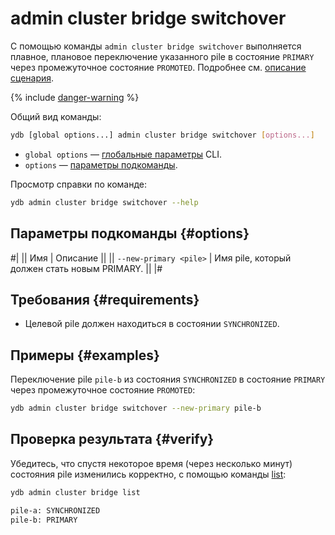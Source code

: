 # admin cluster bridge switchover

С помощью команды `admin cluster bridge switchover` выполняется плавное, плановое переключение указанного pile в состояние `PRIMARY` через промежуточное состояние `PROMOTED`. Подробнее см. [описание сценария](../../../../concepts/bridge.md#switchover).

{% include [danger-warning](../_includes/danger-warning.md) %}

Общий вид команды:

```bash
ydb [global options...] admin cluster bridge switchover [options...]
```

* `global options` — [глобальные параметры](../global-options.md) CLI.
* `options` — [параметры подкоманды](#options).

Просмотр справки по команде:

```bash
ydb admin cluster bridge switchover --help
```

## Параметры подкоманды {#options}

#|
|| Имя | Описание ||
|| `--new-primary <pile>` | Имя pile, который должен стать новым PRIMARY. ||
|#

## Требования {#requirements}

- Целевой pile должен находиться в состоянии `SYNCHRONIZED`.

## Примеры {#examples}

Переключение pile `pile-b` из состояния `SYNCHRONIZED` в состояние `PRIMARY` через промежуточное состояние `PROMOTED`:

```bash
ydb admin cluster bridge switchover --new-primary pile-b
```

## Проверка результата {#verify}

Убедитесь, что спустя некоторое время (через несколько минут) состояния pile изменились корректно, с помощью команды [list](list.md):

```bash
ydb admin cluster bridge list

pile-a: SYNCHRONIZED
pile-b: PRIMARY
```
